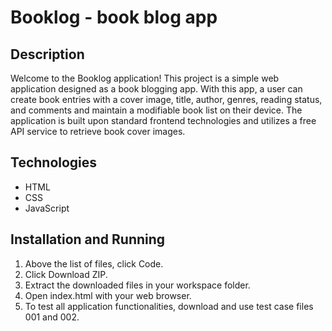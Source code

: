 # Booklog - book blog app

## Description
Welcome to the Booklog application! This project is a simple web application designed as a book blogging app.
With this app, a user can create book entries with a cover image, title, author, genres, reading status, and comments and maintain a modifiable book list on their device.
The application is built upon standard frontend technologies and utilizes a free API service to retrieve book cover images.

## Technologies
+ HTML
+ CSS
+ JavaScript

## Installation and Running
1. Above the list of files, click Code. 
2. Click Download ZIP.
3. Extract the downloaded files in your workspace folder.
4. Open index.html with your web browser.
5. To test all application functionalities, download and use test case files 001 and 002.
